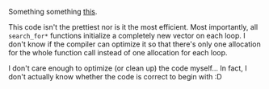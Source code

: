 Something something
[this](https://www.youtube.com/watch?v=iSNsgj1OCLA).

This code isn't the prettiest nor is it the most efficient. Most importantly,
all `search_for*` functions initialize a completely new vector on each loop.
I don't know if the compiler can optimize it so that there's only one allocation
for the whole function call instead of one allocation for each loop.

I don't care enough to optimize (or clean up) the code myself... In fact,
I don't actually know whether the code is correct to begin with :D
